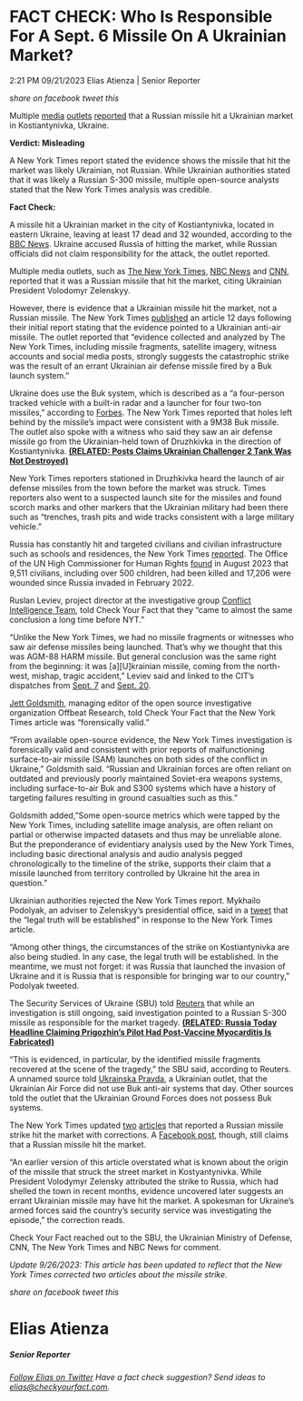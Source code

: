 FACT CHECK: Who Is Responsible For A Sept. 6 Missile On A Ukrainian Market?
===========================================================================

2:21 PM 09/21/2023 Elias Atienza | Senior Reporter

_share on facebook_ _tweet this_

Multiple [media](https://apnews.com/article/russia-ukraine-war-blinken-counteroffensive-92b9ff2b9328f40516a4e47864d446e9) [outlets](https://www.nbcnews.com/news/world/russia-missile-attack-ukraine-market-kostiantynivka-rcna103609) [reported](https://www.cnn.com/2023/09/06/europe/russian-missile-donetsk-market-intl/index.html) that a Russian missile hit a Ukrainian market in Kostiantynivka, Ukraine.

 

**Verdict: Misleading**

A New York Times report stated the evidence shows the missile that hit the market was likely Ukrainian, not Russian. While Ukrainian authorities stated that it was likely a Russian S-300 missile, multiple open-source analysts stated that the New York Times analysis was credible.

**Fact Check:**

 

A missile hit a Ukrainian market in the city of Kostiantynivka, located in eastern Ukraine, leaving at least 17 dead and 32 wounded, according to the [BBC News](https://www.bbc.com/news/av/world-europe-66733788). Ukraine accused Russia of hitting the market, while Russian officials did not claim responsibility for the attack, the outlet reported.

Multiple media outlets, such as [The New York Times](https://www.nytimes.com/2023/09/06/world/europe/russian-missile-ukraine-market.html), [NBC News](https://www.nbcnews.com/news/world/russia-missile-attack-ukraine-market-kostiantynivka-rcna103609) and [CNN](https://www.cnn.com/2023/09/06/europe/russian-missile-donetsk-market-intl/index.html), reported that it was a Russian missile that hit the market, citing Ukrainian President Volodomyr Zelenskyy.

However, there is evidence that a Ukrainian missile hit the market, not a Russian missile. The New York Times [published](https://www.nytimes.com/2023/09/18/world/europe/ukraine-missile-kostiantynivka-market.html?) an article 12 days following their initial report stating that the evidence pointed to a Ukrainian anti-air missile. The outlet reported that “evidence collected and analyzed by The New York Times, including missile fragments, satellite imagery, witness accounts and social media posts, strongly suggests the catastrophic strike was the result of an errant Ukrainian air defense missile fired by a Buk launch system.”

 

Ukraine does use the Buk system, which is described as a “a four-person tracked vehicle with a built-in radar and a launcher for four two-ton missiles,” according to [Forbes](https://www.forbes.com/sites/davidaxe/2023/04/20/lucky-for-ukraine-its-best-air-defense-vehicles-are-compatible-with-american-missiles/?sh=4078c6233fde). The New York Times reported that holes left behind by the missile’s impact were consistent with a 9M38 Buk missile. The outlet also spoke with a witness who said they saw an air defense missile go from the Ukrainian-held town of Druzhkivka in the direction of Kostiantynivka. **[(RELATED: Posts Claims Ukrainian Challenger 2 Tank Was Not Destroyed)](https://checkyourfact.com/2023/09/11/fact-check-ukrainian-challenger-tank-destroyed/)**

New York Times reporters stationed in Druzhkivka heard the launch of air defense missiles from the town before the market was struck. Times reporters also went to a suspected launch site for the missiles and found scorch marks and other markers that the Ukrainian military had been there such as “trenches, trash pits and wide tracks consistent with a large military vehicle.”

Russia has constantly hit and targeted civilians and civilian infrastructure such as schools and residences, the New York Times [reported](https://www.nytimes.com/interactive/2022/05/22/world/europe/ukraine-war-crimes.html). The Office of the UN High Commissioner for Human Rights [found](https://www.ohchr.org/en/news/2023/08/ukraine-civilian-casualty-update-28-august-2023) in August 2023 that 9,511 civilians, including over 500 children, had been killed and 17,206 were wounded since Russia invaded in February 2022.

Ruslan Leviev, project director at the investigative group [Conflict Intelligence Team](https://twitter.com/CITeam_en), told Check Your Fact that they “came to almost the same conclusion a long time before NYT.”

“Unlike the New York Times, we had no missile fragments or witnesses who saw air defense missiles being launched. That’s why we thought that this was AGM-88 HARM missile. But general conclusion was the same right from the beginning: it was \[a\]\[U\]krainian missile, coming from the north-west, mishap, tragic accident,” Leviev said and linked to the CIT’s dispatches from [Sept. 7](https://notes.citeam.org/dispatch-sept-6-7) and [Sept. 20](https://notes.citeam.org/ru-dispatch-sept-18-20).

[Jett Goldsmith](https://offbeatresearch.com/staff/), managing editor of the open source investigative organization Offbeat Research, told Check Your Fact that the New York Times article was “forensically valid.”

“From available open-source evidence, the New York Times investigation is forensically valid and consistent with prior reports of malfunctioning surface-to-air missile (SAM) launches on both sides of the conflict in Ukraine,” Goldsmith said. “Russian and Ukrainian forces are often reliant on outdated and previously poorly maintained Soviet-era weapons systems, including surface-to-air Buk and S300 systems which have a history of targeting failures resulting in ground casualties such as this.”

Goldsmith added,”Some open-source metrics which were tapped by the New York Times, including satellite image analysis, are often reliant on partial or otherwise impacted datasets and thus may be unreliable alone. But the preponderance of evidentiary analysis used by the New York Times, including basic directional analysis and audio analysis pegged chronologically to the timeline of the strike, supports their claim that a missile launched from territory controlled by Ukraine hit the area in question.”

Ukrainian authorities rejected the New York Times report. Mykhailo Podolyak, an adviser to Zelenskyy’s presidential office, said in a [tweet](https://twitter.com/Podolyak_M/status/1704084015316173287) that the “legal truth will be established” in response to the New York Times article.

“Among other things, the circumstances of the strike on Kostiantynivka are also being studied. In any case, the legal truth will be established. In the meantime, we must not forget: it was Russia that launched the invasion of Ukraine and it is Russia that is responsible for bringing war to our country,” Podolyak tweeted.

The Security Services of Ukraine (SBU) told [Reuters](https://www.reuters.com/world/europe/evidence-suggests-errant-ukrainian-missile-caused-market-deaths-new-york-times-2023-09-19/) that while an investigation is still ongoing, said investigation pointed to a Russian S-300 missile as responsible for the market tragedy. **[(RELATED: Russia Today Headline Claiming Prigozhin’s Pilot Had Post-Vaccine Myocarditis Is Fabricated)](https://checkyourfact.com/2023/09/01/fact-check-russia-today-prigozhins-pilot-myocarditis/)**

“This is evidenced, in particular, by the identified missile fragments recovered at the scene of the tragedy,” the SBU said, according to Reuters. A unnamed source told [Ukrainska Pravda](https://www.pravda.com.ua/eng/news/2023/09/19/7420435/#:~:text=A%20Ukrainska%20Pravda%20source%20has,air%20defence%20systems%20in%20service.), a Ukrainian outlet, that the Ukrainian Air Force did not use Buk anti-air systems that day. Other sources told the outlet that the Ukrainian Ground Forces does not possess Buk systems.

The New York Times updated [two](https://www.nytimes.com/2023/09/06/world/europe/missile-ukraine-market.html) [articles](https://www.nytimes.com/live/2023/09/06/world/russia-ukraine-news) that reported a Russian missile strike hit the market with corrections. A [Facebook post](https://www.facebook.com/nytimes/posts/pfbid032H3v139x6XnHhUEZbG9dfFKSH98doqMSNMVPbfveNPq6vGSTh1Bi76gbYAu88UoBl), though, still claims that a Russian missile hit the market.

“An earlier version of this article overstated what is known about the origin of the missile that struck the street market in Kostyantynivka. While President Volodymyr Zelensky attributed the strike to Russia, which had shelled the town in recent months, evidence uncovered later suggests an errant Ukrainian missile may have hit the market. A spokesman for Ukraine’s armed forces said the country’s security service was investigating the episode,” the correction reads.

Check Your Fact reached out to the SBU, the Ukrainian Ministry of Defense, CNN, The New York Times and NBC News for comment.

_Update 9/26/2023: This article has been updated to reflect that the New York Times corrected two articles about the missile strike._ 

_share on facebook_ _tweet this_

Elias Atienza
=============

##### Senior Reporter

_[Follow Elias on Twitter](https://twitter.com/AtienzaElias)_ _Have a fact check suggestion? Send ideas to [elias@checkyourfact.com](elias@checkyourfact.com)._